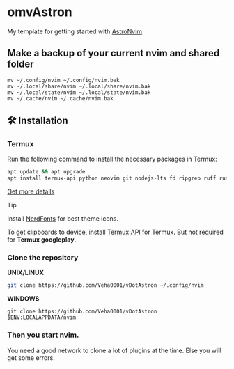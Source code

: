 # omvAstron

<!--**NOTE:** This is for AstroNvim v5+-->

My template for getting started with [AstroNvim](https://github.com/AstroNvim/AstroNvim).

## Make a backup of your current nvim and shared folder

```shell
mv ~/.config/nvim ~/.config/nvim.bak
mv ~/.local/share/nvim ~/.local/share/nvim.bak
mv ~/.local/state/nvim ~/.local/state/nvim.bak
mv ~/.cache/nvim ~/.cache/nvim.bak
```

## 🛠️ Installation

### Termux

Run the following command to install the necessary packages in Termux:

```bash
apt update && apt upgrade
apt install termux-api python neovim git nodejs-lts fd ripgrep ruff rust stylua luarocks lua-language-server fzf clang termux-tools lazygit
```

[Get more details](https://docs.astronvim.com/)

> [!TIP]
> Install [NerdFonts](https://nerdfonts.com) for best theme icons.
>
> To get clipboards to device, install [Termux:API]() for Termux. But not required for **Termux googleplay**.

### Clone the repository

**UNIX/LINUX**
```bash
git clone https://github.com/Veha0001/vDotAstron ~/.config/nvim
```

**WINDOWS**
```shell
git clone https://github.com/Veha0001/vDotAstron $ENV:LOCALAPPDATA/nvim
```

### Then you start nvim.
You need a good network to clone a lot of plugins at the time.
Else you will get some errors.

